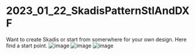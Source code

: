 # 2023_01_22_SkadisPatternStlAndDXF
Want to create Skadis or start from somerwhere for your own design. Here find a start point.
![image](https://user-images.githubusercontent.com/20149493/213935198-87c44bde-1ac3-4cf9-8dff-4dfc9b51d66e.png)
![image](https://user-images.githubusercontent.com/20149493/213935194-8cd7cbc6-1448-407b-b26d-aaf38cd1dba9.png)
![image](https://user-images.githubusercontent.com/20149493/213935212-d88df59f-6a9e-400e-8487-da909fc2c1a7.png)
